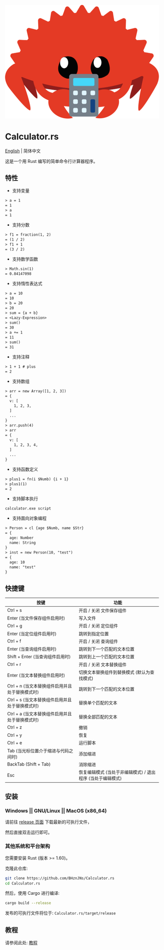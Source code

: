 ![Calculator.rs Logo](./logo.svg)

# Calculator.rs

[English](./README.md) | 简体中文

这是一个用 Rust 编写的简单命令行计算器程序。

## 特性

- 支持变量

```text
> a = 1
= 1
> a
= 1
```

- 支持分数

```text
> f1 = fraction(1, 2)
= (1 / 2)
> f1 + 1
= (3 / 2)
```

- 支持数学函数

```text
> Math.sin(1) 
= 0.84147098
```

- 支持惰性表达式

```text
> a = 10
= 10
> b = 20
= 20
> sum = {a + b}
= <Lazy-Expression>
> sum()
= 30
> a += 1
= 11
> sum()
= 31
```

- 支持注释

```text
> 1 + 1 # plus
= 2
```

- 支持数组

```text
> arr = new Array([1, 2, 3])
= {
  v: [
    1, 2, 3, 
  ]
  ...
}
> arr.push(4)
> arr
= {
  v: [
    1, 2, 3, 4,
  ]
  ...
}
```

- 支持函数定义

```text
> plus1 = fn(i $Numb) {i + 1} 
> plus1(1) 
= 2
```

- 支持脚本执行

```text
calculator.exe script
```

- 支持面向对象编程

```text
> Person = cl {age $Numb, name $Str}
= {
  age: Number
  name: String
}
> inst = new Person(10, "test") 
= {
  age: 10
  name: "test"
}
```

## 快捷键

| 按键 | 功能 |
| --- | --- |
| Ctrl + s | 开启 / 关闭 文件保存组件 |
| Enter (当文件保存组件启用时) | 写入文件 |
| Ctrl + g | 开启 / 关闭 定位组件 |
| Enter (当定位组件启用时) | 跳转到指定位置 |
| Ctrl + f | 开启 / 关闭 查询组件 |
| Enter (当查询组件启用时) | 跳转到下一个匹配的文本位置 |
| Shift + Enter (当查询组件启用时) | 跳转到上一个匹配的文本位置 |
| Ctrl + r | 开启 / 关闭 文本替换组件 |
| Enter (当文本替换组件启用时) | 切换文本替换组件到替换模式 (默认为查找模式) |
| Ctrl + n (当文本替换组件启用并且处于替换模式时) | 跳转到下一个匹配的文本位置 |
| Ctrl + s (当文本替换组件启用并且处于替换模式时) | 替换单个匹配的文本 |
| Ctrl + a (当文本替换组件启用并且处于替换模式时) | 替换全部匹配的文本 |
| Ctrl + z | 撤销 |
| Ctrl + y | 恢复 |
| Ctrl + e | 运行脚本 |
| Tab (当光标位置介于缩进与代码之间时) | 添加缩进 |
| BackTab (Shift + Tab) | 消除缩进 |
| Esc | 恢复编辑模式 (当处于非编辑模式) / 退出程序 (当处于编辑模式) |

## 安装

### Windows || GNU/Linux || MacOS (x86_64)

请前往 [release 页面](https://github.com/BHznJNs/Calculator.rs/releases) 下载最新的可执行文件，

然后直接双击运行即可。

### 其他系统和平台架构

您需要安装 Rust (版本 >= 1.60)。

克隆此仓库:

```bash
git clone https://github.com/BHznJNs/Calculator.rs
cd Calculator.rs
```

然后，使用 Cargo 进行编译:

```bash
cargo build --release
```

发布的可执行文件将位于: `Calculator.rs/target/release`

## 教程

请参阅此处: [教程](./tutorials/CN)

